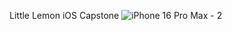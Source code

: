 Little Lemon iOS Capstone
![iPhone 16 Pro Max - 2](https://github.com/user-attachments/assets/3fc97523-ed48-4b6a-b404-09f08fbb1f2f)
